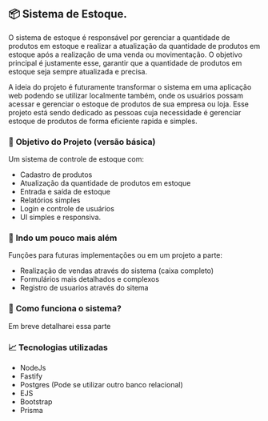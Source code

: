 ## 📦 Sistema de Estoque.

O sistema de estoque é responsável por gerenciar a quantidade de produtos em estoque e realizar a atualização da quantidade de produtos em estoque após a realização de uma venda ou movimentação. O objetivo principal é justamente esse, garantir que a quantidade de produtos em estoque seja sempre atualizada e precisa.

A ideia do projeto é futuramente transformar o sistema em uma aplicação web podendo se utilizar localmente também, onde os usuários possam acessar e gerenciar o estoque de produtos de sua empresa ou loja. Esse projeto está sendo dedicado as pessoas cuja necessidade é gerenciar estoque de produtos de forma eficiente rapida e simples.



### 🎯 **Objetivo do Projeto (versão básica)**

Um sistema de controle de estoque com:
- Cadastro de produtos
- Atualização da quantidade de produtos em estoque
- Entrada e saída de estoque
- Relatórios simples
- Login e controle de usuários
- UI simples e responsiva.

### 🚀 **Indo um pouco mais além**

Funções para futuras implementações ou em um projeto a parte:
- Realização de vendas através do sistema (caixa completo)
- Formulários mais detalhados e complexos
- Registro de usuarios através do sitema

### 🤔 **Como funciona o sistema?**

Em breve detalharei essa parte

### 📈 **Tecnologias utilizadas**

- NodeJs 
- Fastify
- Postgres (Pode se utilizar outro banco relacional)
- EJS
- Bootstrap
- Prisma